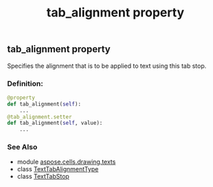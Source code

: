 ﻿---
title: tab_alignment property
second_title: Aspose.Cells for Python via .NET API References
description: 
type: docs
weight: 30
url: /aspose.cells.drawing.texts/texttabstop/tab_alignment/
is_root: false
---

## tab_alignment property


Specifies the alignment that is to be applied to text using this tab stop.
### Definition:
```python
@property
def tab_alignment(self):
    ...
@tab_alignment.setter
def tab_alignment(self, value):
    ...
```

### See Also
* module [aspose.cells.drawing.texts](../../)
* class [TextTabAlignmentType](/cells/python-net/aspose.cells.drawing.texts/texttabalignmenttype)
* class [TextTabStop](/cells/python-net/aspose.cells.drawing.texts/texttabstop)
